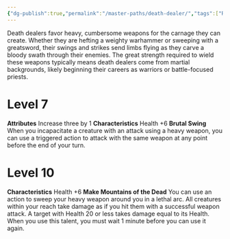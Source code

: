 ```yaml
---
{"dg-publish":true,"permalink":"/master-paths/death-dealer/","tags":["REBALANCED"]}
---
```


Death dealers favor heavy, cumbersome weapons for the carnage they can create. Whether they are hefting a weighty warhammer or sweeping with a greatsword, their swings and strikes send limbs flying as they carve a bloody swath through their enemies. The great strength required to wield these weapons typically means death dealers come from martial backgrounds, likely beginning their careers as warriors or battle-focused priests.
# Level 7
**Attributes** Increase three by 1
**Characteristics** Health +6
**Brutal Swing** When you incapacitate a creature with an attack using a heavy weapon, you can use a triggered action to attack with the same weapon at any point before the end of your turn.
# Level 10
**Characteristics** Health +6
**Make Mountains of the Dead** You can use an action to sweep your heavy weapon around you in a lethal arc. All creatures within your reach take damage as if you hit them with a successful weapon attack. A target with Health 20 or less takes damage equal to its Health. When you use this talent, you must wait 1 minute before you can use it again.